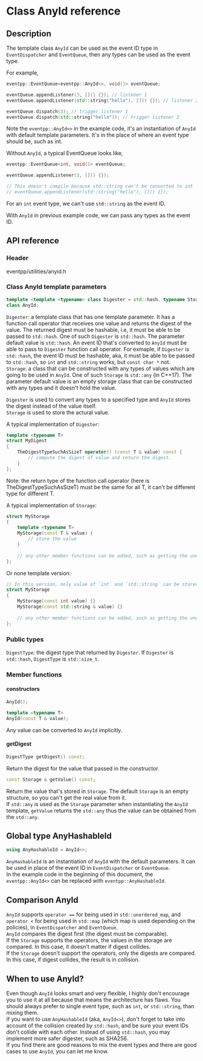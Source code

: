 # Class AnyId reference

## Description

The template class `AnyId` can be used as the event ID type in `EventDispatcher` and `EventQueue`, then any types can be used as the event type.

For example,  

```c++
eventpp::EventQueue<eventpp::AnyId<>, void()> eventQueue;

eventQueue.appendListener(3, []() {}); // listener 1
eventQueue.appendListener(std::string("hello"), []() {}); // listener 2

eventQueue.dispatch(3); // trigger listener 1
eventQueue.dispatch(std::string("hello")); // trigger listener 2
```

Note the `eventpp::AnyId<>` in the example code, it's an instantiation of `AnyId` with default template parameters.  It's in the place of where an event type should be, such as int.  

Without `AnyId`, a typical EventQueue looks like,  
```c++
eventpp::EventQueue<int, void()> eventQueue;

eventQueue.appendListener(3, []() {});

// This doesn't compile because std::string can't be converted to int
// eventQueue.appendListener(std::string("hello"), []() {});
```
For an `int` event type, we can't use `std::string` as the event ID.

With `AnyId` in previous example code, we can pass any types as the event ID.

## API reference

### Header

eventpp/utilities/anyid.h  

### Class AnyId template parameters

```c++
template <template <typename> class Digester = std::hash, typename Storage = EmptyStorage>
class AnyId;
```
`Digester`: a template class that has one template parameter. It has a function call operator that receives one value and returns the digest of the value. The returned digest must be hashable, i.e, it must be able to be passed to `std::hash`. One of such `Digester` is `std::hash`. The parameter default value is `std::hash`. An event ID that's converted to `AnyId` must be able to pass to `Digester` function call operator. For exmaple, if `Digester` is `std::hash`, the event ID must be hashable, aka, it must be able to be passed to `std::hash`, so `int` and `std::string` works, but `const char *` not.  
`Storage`: a class that can be constructed with any types of values which are going to be used in `AnyId`. One of such `Storage` is `std::any` (in C++17). The parameter default value is an empty storage class that can be constructed with any types and it doesn't hold the value.  

`Digester` is used to convert any types to a specified type and `AnyId` stores the digest instead of the value itself.  
`Storage` is used to store the actural value.  

A typical implementation of `Digester`:  
```c++
template <typename T>
struct MyDigest
{
    TheDigestTypeSuchAsSizeT operator() (const T & value) const {
        // compute the digest of value and return the digest.
    }
};
```
Note: the return type of the function call operator (here is TheDigestTypeSuchAsSizeT) must be the same for all T, it can't be different type for different T.  

A typical implementation of `Storage`:  
```c++
struct MyStorage
{
    template <typename T>
    MyStorage(const T & value) {
        // store the value
    }
    
    // any other member functions can be added, such as getting the underlying value.
};
```
Or none template version:  
```c++
// In this version, only value of `int` and `std::string` can be stored.
struct MyStorage
{
    MyStorage(const int value) {}
    MyStorage(const std::string & value) {}
    
    // any other member functions can be added, such as getting the underlying value.
};
```

### Public types
`DigestType`: the digest type that returned by `Digester`. If `Digester` is `std::hash`, `DigestType` is `std::size_t`.  

### Member functions

#### constructors
```c++
AnyId();

template <typename T>
AnyId(const T & value);
```

Any value can be converted to `AnyId` implicitly.

#### getDigest
```c++
DigestType getDigest() const;
```
Return the digest for the value that passed in the constructor.

```c++
const Storage & getValue() const;
```
Return the value that's stored in `Storage`. The default `Storage` is an empty structure, so you can't get the real value from it.  
If `std::any` is used as the `Storage` parameter when instantiating the `AnyId` template, `getValue` returns the `std::any` thus the value can be obtained from the `std::any`.  

## Global type AnyHashableId

```c++
using AnyHashableId = AnyId<>;
```

`AnyHashableId` is an instantiation of `AnyId` with the default parameters. It can be used in place of the event ID in `EventDispatcher` or `EventQueue`.  
In the example code in the beginning of this document, the `eventpp::AnyId<>` can be replaced with `eventpp::AnyHashableId`.  

## Comparison AnyId

`AnyId` supports `operator ==` for being used in `std::unordered_map`, and `operator <` for being used in `std::map` (which map is used depending on the policies), in `EventDispatcher` and `EventQueue`.  
`AnyId` compares the digest first (the digest must be comparable).  
If the `Storage` supports the operators, the values in the storage are compared. In this case, it doesn't matter if digest collides.  
If the `Storage` doesn't support the operators, only the digests are compared. In this case, if digest collides, the result is in collision.  

## When to use AnyId?

Even though `AnyId` looks smart and very flexible, I highly don't encourage you to use it at all because that means the architecture has flaws. You should always prefer to single event type, such as `int`, or `std::string`, than mixing them.  
If you want to use `AnyHashableId` (aka, `AnyId<>`), don't forget to take into account of the collision created by `std::hash`, and be sure your event IDs don't collide with each other. Instead of using `std::hash`, you may implement more safer digester, such as SHA256.  
If you find there are good reasons to mix the event types and there are good cases to use `AnyId`, you can let me know.  
